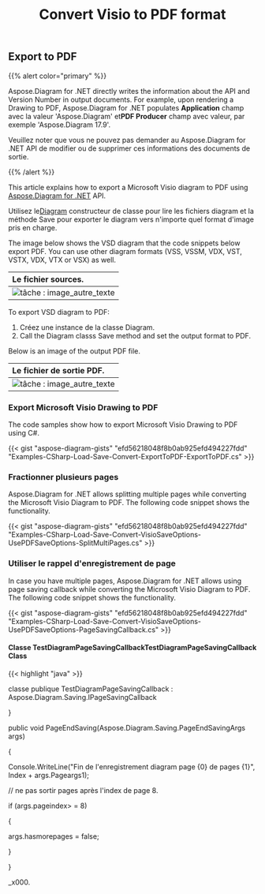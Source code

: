 ﻿---
title: Convert Visio to PDF format 
linktitle: Convert Visio to PDF
type: docs
weight: 10
url: /fr/net/convert-visio-to-pdf/
description: This topic show you how to Aspose.Diagram allows to convert Visio to PDF formats. Convert VSD, VSS, VDW, VST, VSDX, VSSX, VSTX, VSDM, VSTM,VSSM to PDF with a few lines of code.
---
## **Export to PDF**
{{% alert color="primary" %}}

Aspose.Diagram for .NET directly writes the information about the API and Version Number in output documents. For example, upon rendering a Drawing to PDF, Aspose.Diagram for .NET populates **Application** champ avec la valeur 'Aspose.Diagram' et**PDF Producer** champ avec valeur, par exemple 'Aspose.Diagram 17.9'.

Veuillez noter que vous ne pouvez pas demander au Aspose.Diagram for .NET API de modifier ou de supprimer ces informations des documents de sortie.

{{% /alert %}}

This article explains how to export a Microsoft Visio diagram to PDF using [Aspose.Diagram for .NET](https://products.aspose.com/diagram/net/) API.

 Utilisez le[Diagram](http://www.aspose.com/api/net/diagram/aspose.diagram/diagram) constructeur de classe pour lire les fichiers diagram et la méthode Save pour exporter le diagram vers n'importe quel format d'image pris en charge.

The image below shows the VSD diagram that the code snippets below export PDF. You can use other diagram formats (VSS, VSSM, VDX, VST, VSTX, VDX, VTX or VSX) as well.

|**Le fichier sources.**|
|:- |
|![tâche : image_autre_texte](how-to-convert-a-visio-diagram_1.png)|


To export VSD diagram to PDF:

1. Créez une instance de la classe Diagram.
1. Call the Diagram classs Save method and set the output format to PDF.

Below is an image of the output PDF file.

|**Le fichier de sortie PDF.**|
|:- |
|![tâche : image_autre_texte](how-to-convert-a-visio-diagram_2.png)|
### **Export Microsoft Visio Drawing to PDF**
The code samples show how to export Microsoft Visio Drawing to PDF using C#.

{{< gist "aspose-diagram-gists" "efd56218048f8b0ab925efd494227fdd" "Examples-CSharp-Load-Save-Convert-ExportToPDF-ExportToPDF.cs" >}}
### **Fractionner plusieurs pages**
Aspose.Diagram for .NET allows splitting multiple pages while converting the Microsoft Visio Diagram to PDF. The following code snippet shows the functionality.  

{{< gist "aspose-diagram-gists" "efd56218048f8b0ab925efd494227fdd" "Examples-CSharp-Load-Save-Convert-VisioSaveOptions-UsePDFSaveOptions-SplitMultiPages.cs" >}}
### **Utiliser le rappel d'enregistrement de page**
In case you have multiple pages, Aspose.Diagram for .NET allows using page saving callback while converting the Microsoft Visio Diagram to PDF. The following code snippet shows the functionality.  

{{< gist "aspose-diagram-gists" "efd56218048f8b0ab925efd494227fdd" "Examples-CSharp-Load-Save-Convert-VisioSaveOptions-UsePDFSaveOptions-PageSavingCallback.cs" >}}
#### **Classe TestDiagramPageSavingCallbackTestDiagramPageSavingCallback Class**
{{< highlight "java" >}}

 classe publique TestDiagramPageSavingCallback : Aspose.Diagram.Saving.IPageSavingCallback

 }  public void PageEndSaving(Aspose.Diagram.Saving.PageEndSavingArgs args)  {  Console.WriteLine("Fin de l'enregistrement diagram page {0} de pages {1}", Index + args.Pageargs1);   // ne pas sortir pages après l'index de page 8.  if (args.pageindex> = 8)   {  args.hasmorepages = false;  }   }   _x000.
